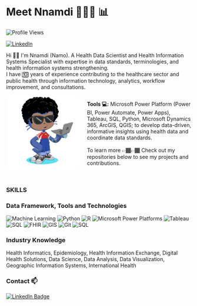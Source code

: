 # Meet Nnamdi 🧑🏽‍💻 📊
![Profile Views](https://komarev.com/ghpvc/?username=nusifoh&label=Profile%20views&color=800080&style=flat)

[<img src="https://cdn.jsdelivr.net/npm/simple-icons@v9/icons/linkedin.svg" alt="LinkedIn" width="24" height="24">](https://www.linkedin.com/in/nnamdiusifoh?)

Hi 👋🏽 I'm Nnamdi (Namo). A Health Data Scientist and Health Information Systems Specialist with expertise in data standards, terminologies, and health information systems strengthening.  
I have 🔟 years of experience contributing to the healthcare sector and public health through information technology, analytics, workflow improvement, and consultations.

<div style="display: flex; align-items: flex-start; gap: 20px;">
  <img src="https://github.com/nusifoh/Namo/blob/main/octocat-1737582204819.png" alt="Custom Octocat" width="200" align="left"/>
  <p>
    <strong>Tools 💻:</strong> Microsoft Power Platform (Power BI, Power Automate, Power Apps), Tableau, SQL, Python, Microsoft Dynamics 365, ArcGIS, QGIS; to develop data-driven, informative insights using health data and coordinate data standards.
    <br><br>
    To learn more 👉🏾👉🏾 Check out my repositories below to see my projects and contributions.
  </p>
</div>

<br clear="all">

### SKILLS
### Data Framework, Tools and Technologies
![Machine Learning](https://img.shields.io/badge/-Machine%20Learning-orange?style=flat-square&logo=tensorflow&logoColor=white)
![Python](https://img.shields.io/badge/-Python-yellow?style=flat-square&logo=python&logoColor=white)
![R](https://img.shields.io/badge/-R-pink?style=flat-square&logo=r&logoColor=white)
![Microsoft Power Platforms](https://img.shields.io/badge/-Microsoft%20Power%20Platforms-blue?style=flat-square&logo=microsoftpowerplatforms&logoColor=white)
![Tableau](https://img.shields.io/badge/-Tableau-blue?style=flat-square&logo=tableau&logoColor=white)
![SQL](https://img.shields.io/badge/-SQL-lightgrey?style=flat-square&logo=sql&logoColor=white)
![FHIR](https://img.shields.io/badge/FHIR-red)
![GIS](https://img.shields.io/badge/GIS-green)
![Git](https://img.shields.io/badge/-Git-red?style=flat-square&logo=git&logoColor=white)
![SQL](https://img.shields.io/badge/-SQL-lightgrey?style=flat-square&logo=sql&logoColor=white)

<!--- ![PowerBI](https://img.shields.io/badge/-PowerBI-blue?style=flat-square&logo=tableau&logoColor=white) --> 


### Industry Knowledge
Health Informatics, Epidemiology, Health Information Exchange, Digital Health Solutions, Data Science, Data Analysis, Data Visualization, Geographic Information Systems, International Health

### Contact 📫
[![LinkedIn Badge](https://img.shields.io/badge/LinkedIn-black)](https://www.linkedin.com/in/nnamdiusifoh?)

